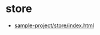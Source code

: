 # store

-   [sample-project/store/index.html](https://kazurayam.github.io/VisualInspectionOfExcelAndPDF-sample-project/store/index.html)
